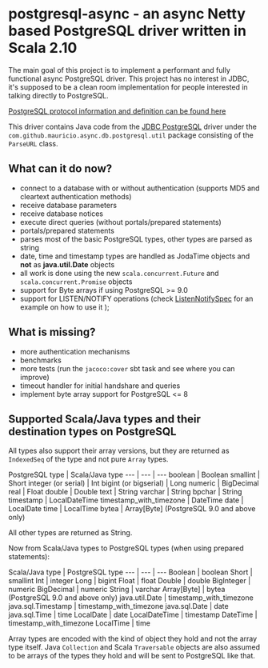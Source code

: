 # postgresql-async - an async Netty based PostgreSQL driver written in Scala 2.10

The main goal of this project is to implement a performant and fully functional async PostgreSQL driver. This project
has no interest in JDBC, it's supposed to be a clean room implementation for people interested in talking directly
to PostgreSQL.

[PostgreSQL protocol information and definition can be found here](http://www.postgresql.org/docs/devel/static/protocol.html)

This driver contains Java code from the [JDBC PostgreSQL](http://jdbc.postgresql.org/) driver under the
`com.github.mauricio.async.db.postgresql.util` package consisting of the `ParseURL` class.

## What can it do now?

- connect to a database with or without authentication (supports MD5 and cleartext authentication methods)
- receive database parameters
- receive database notices
- execute direct queries (without portals/prepared statements)
- portals/prepared statements
- parses most of the basic PostgreSQL types, other types are parsed as string
- date, time and timestamp types are handled as JodaTime objects and **not** as **java.util.Date** objects
- all work is done using the new `scala.concurrent.Future` and `scala.concurrent.Promise` objects
- support for Byte arrays if using PostgreSQL >= 9.0
- support for LISTEN/NOTIFY operations (check [ListenNotifySpec](https://github.com/mauricio/postgresql-async/blob/master/postgresql-async/src/test/scala/com/github/mauricio/async/db/postgresql/ListenNotifySpec.scala) for an example on how to use it );

## What is missing?

- more authentication mechanisms
- benchmarks
- more tests (run the `jacoco:cover` sbt task and see where you can improve)
- timeout handler for initial handshare and queries
- implement byte array support for PostgreSQL <= 8

## Supported Scala/Java types and their destination types on PostgreSQL

All types also support their array versions, but they are returned as `IndexedSeq` of the type and not 
pure `Array` types.

PostgreSQL type | Scala/Java type
--- | --- | ---
boolean | Boolean
smallint | Short
integer (or serial) | Int
bigint (or bigserial) | Long
numeric | BigDecimal
real | Float
double | Double
text | String
varchar | String
bpchar | String
timestamp | LocalDateTime
timestamp_with_timezone | DateTime
date | LocalDate
time | LocalTime
bytea | Array[Byte] (PostgreSQL 9.0 and above only)

All other types are returned as String. 

Now from Scala/Java types to PostgreSQL types (when using prepared
statements):

Scala/Java type | PostgreSQL type
--- | --- | ---
Boolean | boolean
Short | smallint
Int | integer
Long | bigint
Float | float
Double | double
BigInteger | numeric
BigDecimal | numeric
String | varchar
Array[Byte] | bytea (PostgreSQL 9.0 and above only)
java.util.Date | timestamp_with_timezone
java.sql.Timestamp | timestamp_with_timezone
java.sql.Date | date
java.sql.Time | time
LocalDate | date
LocalDateTime | timestamp
DateTime | timestamp_with_timezone
LocalTime | time

Array types are encoded with the kind of object they hold and not the array type itself. Java `Collection` and 
Scala `Traversable` objects are also assumed to be arrays of the types they hold and will be sent to PostgreSQL 
like that.
